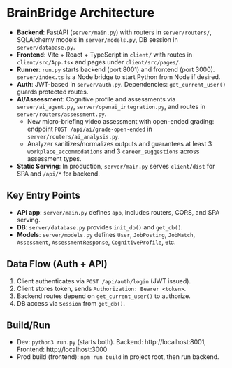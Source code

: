 # BrainBridge Architecture

- __Backend__: FastAPI (`server/main.py`) with routers in `server/routers/`, SQLAlchemy models in `server/models.py`, DB session in `server/database.py`.
- __Frontend__: Vite + React + TypeScript in `client/` with routes in `client/src/App.tsx` and pages under `client/src/pages/`.
- __Runner__: `run.py` starts backend (port 8001) and frontend (port 3000). `server/index.ts` is a Node bridge to start Python from Node if desired.
- __Auth__: JWT-based in `server/auth.py`. Dependencies: `get_current_user()` guards protected routes.
- __AI/Assessment__: Cognitive profile and assessments via `server/ai_agent.py`, `server/openai_integration.py`, and routes in `server/routers/assessment.py`.
  - New micro-briefing video assessment with open-ended grading: endpoint `POST /api/ai/grade-open-ended` in `server/routers/ai_analysis.py`.
  - Analyzer sanitizes/normalizes outputs and guarantees at least 3 `workplace_accommodations` and 3 `career_suggestions` across assessment types.
- __Static Serving__: In production, `server/main.py` serves `client/dist` for SPA and `/api/*` for backend.

## Key Entry Points
- __API app__: `server/main.py` defines `app`, includes routers, CORS, and SPA serving.
- __DB__: `server/database.py` provides `init_db()` and `get_db()`.
- __Models__: `server/models.py` defines `User`, `JobPosting`, `JobMatch`, `Assessment`, `AssessmentResponse`, `CognitiveProfile`, etc.

## Data Flow (Auth + API)
1. Client authenticates via `POST /api/auth/login` (JWT issued).
2. Client stores token, sends `Authorization: Bearer <token>`.
3. Backend routes depend on `get_current_user()` to authorize.
4. DB access via `Session` from `get_db()`.

## Build/Run
- Dev: `python3 run.py` (starts both). Backend: http://localhost:8001, Frontend: http://localhost:3000
- Prod build (frontend): `npm run build` in project root, then run backend.
